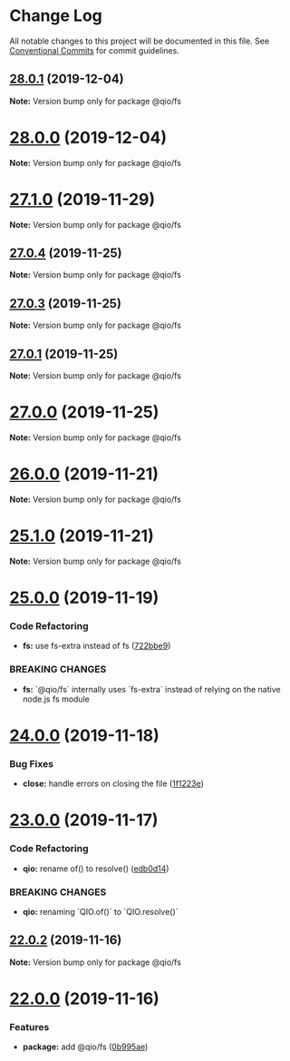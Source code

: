 # Change Log

All notable changes to this project will be documented in this file.
See [Conventional Commits](https://conventionalcommits.org) for commit guidelines.

## [28.0.1](https://github.com/tusharmath/qio/compare/v28.0.0...v28.0.1) (2019-12-04)

**Note:** Version bump only for package @qio/fs





# [28.0.0](https://github.com/tusharmath/qio/compare/v27.1.1...v28.0.0) (2019-12-04)

**Note:** Version bump only for package @qio/fs





# [27.1.0](https://github.com/tusharmath/qio/compare/v27.0.5...v27.1.0) (2019-11-29)

**Note:** Version bump only for package @qio/fs





## [27.0.4](https://github.com/tusharmath/qio/compare/v27.0.3...v27.0.4) (2019-11-25)

**Note:** Version bump only for package @qio/fs





## [27.0.3](https://github.com/tusharmath/qio/compare/v27.0.2...v27.0.3) (2019-11-25)

**Note:** Version bump only for package @qio/fs





## [27.0.1](https://github.com/tusharmath/qio/compare/v27.0.0...v27.0.1) (2019-11-25)

**Note:** Version bump only for package @qio/fs





# [27.0.0](https://github.com/tusharmath/qio/compare/v26.0.5...v27.0.0) (2019-11-25)

**Note:** Version bump only for package @qio/fs





# [26.0.0](https://github.com/tusharmath/qio/compare/v25.1.0...v26.0.0) (2019-11-21)

**Note:** Version bump only for package @qio/fs





# [25.1.0](https://github.com/tusharmath/qio/compare/v25.0.0...v25.1.0) (2019-11-21)

**Note:** Version bump only for package @qio/fs





# [25.0.0](https://github.com/tusharmath/qio/compare/v24.0.0...v25.0.0) (2019-11-19)


### Code Refactoring

* **fs:** use fs-extra instead of fs ([722bbe9](https://github.com/tusharmath/qio/commit/722bbe9f1d2f9de405331329bd2edaf45e733536))


### BREAKING CHANGES

* **fs:** \`@qio/fs\`  internally uses \`fs-extra\` instead of relying on the native node.js fs module





# [24.0.0](https://github.com/tusharmath/qio/compare/v23.0.0...v24.0.0) (2019-11-18)


### Bug Fixes

* **close:** handle errors on closing the file ([1f1223e](https://github.com/tusharmath/qio/commit/1f1223e8cae404b302bb864ae3346a86a4cb90e3))





# [23.0.0](https://github.com/tusharmath/qio/compare/v22.0.5...v23.0.0) (2019-11-17)


### Code Refactoring

* **qio:** rename of() to resolve() ([edb0d14](https://github.com/tusharmath/qio/commit/edb0d148fdbe4115fe1f664e765403288d590aae))


### BREAKING CHANGES

* **qio:** renaming \`QIO.of()\` to \`QIO.resolve()\`





## [22.0.2](https://github.com/tusharmath/qio/compare/v22.0.1...v22.0.2) (2019-11-16)

**Note:** Version bump only for package @qio/fs





# [22.0.0](https://github.com/tusharmath/qio/compare/v21.2.1...v22.0.0) (2019-11-16)

### Features

- **package:** add @qio/fs ([0b995ae](https://github.com/tusharmath/qio/commit/0b995ae14fa7b147cab40f7c5bf78a60cef5d353))
